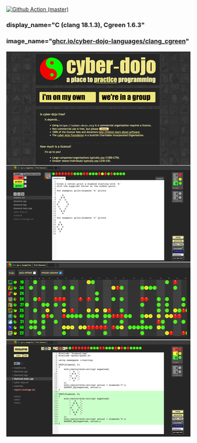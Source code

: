 [![Github Action (master)](https://github.com/cyber-dojo-start-points/clang-cgreen/actions/workflows/main.yml/badge.svg)](https://github.com/cyber-dojo-start-points/clang-cgreen/actions)

### display_name="C (clang 18.1.3), Cgreen 1.6.3"
### image_name="[ghcr.io/cyber-dojo-languages/clang_cgreen](https://hub.docker.com/repository/docker/cyberdojofoundation/clang_cgreen)"

![cyber-dojo.org home page](https://github.com/cyber-dojo/cyber-dojo/blob/master/shared/home_page_snapshot.png)
